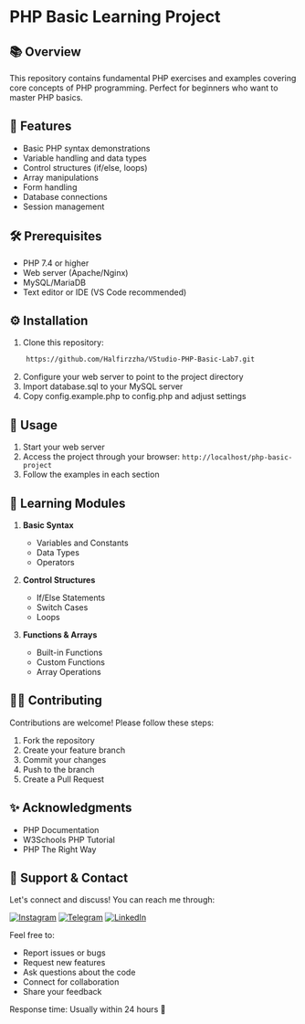 # PHP Basic Learning Project

## 📚 Overview
This repository contains fundamental PHP exercises and examples covering core concepts of PHP programming. Perfect for beginners who want to master PHP basics.

## 🎯 Features
- Basic PHP syntax demonstrations
- Variable handling and data types
- Control structures (if/else, loops)
- Array manipulations
- Form handling
- Database connections
- Session management

## 🛠️ Prerequisites
- PHP 7.4 or higher
- Web server (Apache/Nginx)
- MySQL/MariaDB
- Text editor or IDE (VS Code recommended)

## ⚙️ Installation
1. Clone this repository:
```bash
    https://github.com/Halfirzzha/VStudio-PHP-Basic-Lab7.git
```
2. Configure your web server to point to the project directory
3. Import database.sql to your MySQL server
4. Copy config.example.php to config.php and adjust settings

## 🚀 Usage
1. Start your web server
2. Access the project through your browser: `http://localhost/php-basic-project`
3. Follow the examples in each section

## 📝 Learning Modules
1. **Basic Syntax**
   - Variables and Constants
   - Data Types
   - Operators

2. **Control Structures**
   - If/Else Statements
   - Switch Cases
   - Loops

3. **Functions & Arrays**
   - Built-in Functions
   - Custom Functions
   - Array Operations

## 👨‍💻 Contributing
Contributions are welcome! Please follow these steps:
1. Fork the repository
2. Create your feature branch
3. Commit your changes
4. Push to the branch
5. Create a Pull Request

## ✨ Acknowledgments
- PHP Documentation
- W3Schools PHP Tutorial
- PHP The Right Way


## 🤝 Support & Contact
Let's connect and discuss! You can reach me through:

[![Instagram](https://img.shields.io/badge/Instagram-%23E4405F.svg?style=for-the-badge&logo=Instagram&logoColor=white)](https://instagram.com/halfirzzha)
[![Telegram](https://img.shields.io/badge/Telegram-2CA5E0?style=for-the-badge&logo=telegram&logoColor=white)](https://t.me/halfirzzha)
[![LinkedIn](https://img.shields.io/badge/linkedin-%230077B5.svg?style=for-the-badge&logo=linkedin&logoColor=white)](https://linkedin.com/in/halfirzzha)

Feel free to:
- Report issues or bugs
- Request new features
- Ask questions about the code
- Connect for collaboration
- Share your feedback

Response time: Usually within 24 hours 📩
